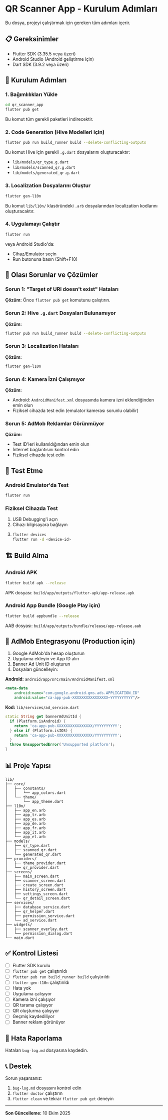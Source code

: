 # QR Scanner App - Kurulum Adımları

Bu dosya, projeyi çalıştırmak için gereken tüm adımları içerir.

## 📋 Gereksinimler

- Flutter SDK (3.35.5 veya üzeri)
- Android Studio (Android geliştirme için)
- Dart SDK (3.9.2 veya üzeri)

## 🚀 Kurulum Adımları

### 1. Bağımlılıkları Yükle

```bash
cd qr_scanner_app
flutter pub get
```

Bu komut tüm gerekli paketleri indirecektir.

### 2. Code Generation (Hive Modelleri için)

```bash
flutter pub run build_runner build --delete-conflicting-outputs
```

Bu komut Hive için gerekli `.g.dart` dosyalarını oluşturacaktır:
- `lib/models/qr_type.g.dart`
- `lib/models/scanned_qr.g.dart`
- `lib/models/generated_qr.g.dart`

### 3. Localization Dosyalarını Oluştur

```bash
flutter gen-l10n
```

Bu komut `lib/l10n/` klasöründeki `.arb` dosyalarından localization kodlarını oluşturacaktır.

### 4. Uygulamayı Çalıştır

```bash
flutter run
```

veya Android Studio'da:
- Cihaz/Emulator seçin
- Run butonuna basın (Shift+F10)

## 🔧 Olası Sorunlar ve Çözümler

### Sorun 1: "Target of URI doesn't exist" Hataları

**Çözüm:** Önce `flutter pub get` komutunu çalıştırın.

### Sorun 2: Hive `.g.dart` Dosyaları Bulunamıyor

**Çözüm:** 
```bash
flutter pub run build_runner build --delete-conflicting-outputs
```

### Sorun 3: Localization Hataları

**Çözüm:**
```bash
flutter gen-l10n
```

### Sorun 4: Kamera İzni Çalışmıyor

**Çözüm:** 
- Android: `AndroidManifest.xml` dosyasında kamera izni eklendiğinden emin olun
- Fiziksel cihazda test edin (emulator kamerası sorunlu olabilir)

### Sorun 5: AdMob Reklamlar Görünmüyor

**Çözüm:**
- Test ID'leri kullanıldığından emin olun
- İnternet bağlantısını kontrol edin
- Fiziksel cihazda test edin

## 📱 Test Etme

### Android Emulator'da Test

```bash
flutter run
```

### Fiziksel Cihazda Test

1. USB Debugging'i açın
2. Cihazı bilgisayara bağlayın
3. ```bash
   flutter devices
   flutter run -d <device-id>
   ```

## 🏗️ Build Alma

### Android APK

```bash
flutter build apk --release
```

APK dosyası: `build/app/outputs/flutter-apk/app-release.apk`

### Android App Bundle (Google Play için)

```bash
flutter build appbundle --release
```

AAB dosyası: `build/app/outputs/bundle/release/app-release.aab`

## 🔑 AdMob Entegrasyonu (Production için)

1. Google AdMob'da hesap oluşturun
2. Uygulama ekleyin ve App ID alın
3. Banner Ad Unit ID oluşturun
4. Dosyaları güncelleyin:

**Android:** `android/app/src/main/AndroidManifest.xml`
```xml
<meta-data
    android:name="com.google.android.gms.ads.APPLICATION_ID"
    android:value="ca-app-pub-XXXXXXXXXXXXXXXX~YYYYYYYYYY"/>
```

**Kod:** `lib/services/ad_service.dart`
```dart
static String get bannerAdUnitId {
  if (Platform.isAndroid) {
    return 'ca-app-pub-XXXXXXXXXXXXXXXX/YYYYYYYYYY';
  } else if (Platform.isIOS) {
    return 'ca-app-pub-XXXXXXXXXXXXXXXX/YYYYYYYYYY';
  }
  throw UnsupportedError('Unsupported platform');
}
```

## 📊 Proje Yapısı

```
lib/
├── core/
│   ├── constants/
│   │   └── app_colors.dart
│   └── theme/
│       └── app_theme.dart
├── l10n/
│   ├── app_en.arb
│   ├── app_tr.arb
│   ├── app_es.arb
│   ├── app_de.arb
│   ├── app_fr.arb
│   ├── app_it.arb
│   └── app_el.arb
├── models/
│   ├── qr_type.dart
│   ├── scanned_qr.dart
│   └── generated_qr.dart
├── providers/
│   ├── theme_provider.dart
│   └── qr_provider.dart
├── screens/
│   ├── main_screen.dart
│   ├── scanner_screen.dart
│   ├── create_screen.dart
│   ├── history_screen.dart
│   ├── settings_screen.dart
│   └── qr_detail_screen.dart
├── services/
│   ├── database_service.dart
│   ├── qr_helper.dart
│   ├── permission_service.dart
│   └── ad_service.dart
├── widgets/
│   ├── scanner_overlay.dart
│   └── permission_dialog.dart
└── main.dart
```

## ✅ Kontrol Listesi

- [ ] Flutter SDK kurulu
- [ ] `flutter pub get` çalıştırıldı
- [ ] `flutter pub run build_runner build` çalıştırıldı
- [ ] `flutter gen-l10n` çalıştırıldı
- [ ] Hata yok
- [ ] Uygulama çalışıyor
- [ ] Kamera izni çalışıyor
- [ ] QR tarama çalışıyor
- [ ] QR oluşturma çalışıyor
- [ ] Geçmiş kaydediliyor
- [ ] Banner reklam görünüyor

## 🐛 Hata Raporlama

Hataları `bug-log.md` dosyasına kaydedin.

## 📞 Destek

Sorun yaşarsanız:
1. `bug-log.md` dosyasını kontrol edin
2. `flutter doctor` çalıştırın
3. `flutter clean` ve tekrar `flutter pub get` deneyin

---

**Son Güncelleme:** 10 Ekim 2025
